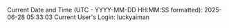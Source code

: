 Current Date and Time (UTC - YYYY-MM-DD HH:MM:SS formatted): 2025-06-28 05:33:03
Current User's Login: luckyaiman
